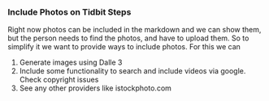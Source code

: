 ### Include Photos on Tidbit Steps

Right now photos can be included in the markdown and we can show them, but the person needs to find the photos, and
have to upload them. So to simplify it we want to provide ways to include photos. For this we can

1. Generate images using Dalle 3
2. Include some functionality to search and include videos via google. Check copyright issues
3. See any other providers like istockphoto.com
